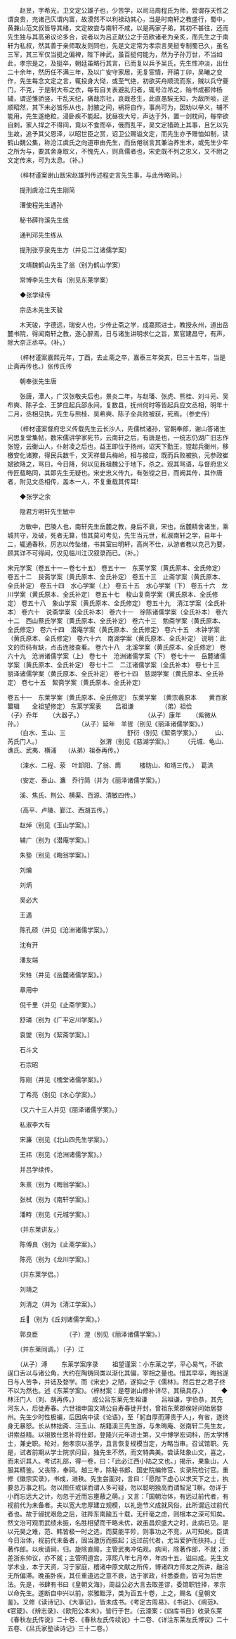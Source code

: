 <!-- { "loadSidebar": true } -->
　　赵昱，字希光，卫文定公雄子也，少苦学，以司马周程氏为师，尝谓存天性之谓良贵，充诸己庂谓内富，故漠然不以利禄动其心，当是时南轩之教盛行，蜀中，黄兼山范文叔皆导其绪，文定故尝与南轩不咸，以是两家子弟，其初不甚往，还而先生独与其高弟议论多合，说者以为吕正献公之于范欧诸老为亲炙，而先生之于南轩为私叔，然其善于亲师取友则同也，先是文定常为孝宗言吴挺专制蜀已久，虽名三军，其三军仅当挺之偏裨，陛下神武，虽百挺何能为，然为子孙万世，不当如此，孝宗是之，及挺卒，朝廷虽略行其言，已而复以兵予吴氏，先生性冲淡，出仕二十余年，然历任不满三年，及以广安守家居，无复宦情，开禧丁卯，吴曦之变作，先生每念文定之言，辄投身大恸，或至气绝，初欲买舟顺流而东，贼以兵守夔门，不克，于是制大布之衣，每有自关表避乱归者，辄号泣吊之，贻书成都帅杨辅，谓逆雏骄竖，干乱天纪，痛哉宗社，哀哉苍生，此直愚騃无知，为敌所啖，逆顺昭然，其下未必皆乐从也，肘腋之间，祸将自作，事尚可为，因劝以举义，辅不能用，先生遂绝粒，浸卧疾不能起，犹昼夜大号，声达于外，置一剑枕间，每举欲自剌，家人捍之不得间，竟以不食而卒，俄而乱平，吴文定猎疏上其事，且乞以先生故，追予其父恩泽，以昭世臣之赏，诏卫公赐谥文定，而先生亦予赠恤如制，读鹤山魏公集，称沧江虞氏之向道审由先生，而岳倦翁言其兼治养生术，或先生少年之所为与，要其舍身取义，不愧先人，则真儒者也，宋史既不列之忠义，又不附之文定传末，可为太息。（补。）

　　（梓材谨案谢山跋宋赵雄列传述程史言先生事，与此传略同。）

　　提刑虞沧江先生刚简

　　漕使程先生遇孙

　　秘书薛符溪先生绂

　　通判邓先生练从

　　提刑张亨泉先生方（并见二江诸儒学案）

　　文靖魏鹤山先生了翁（别为鹤山学案）

　　常博李先生大有（别见东莱学案）

　　◆张学续传

　　宗丞木先生天骏

　　木天骏，字德远，瑞安人也，少传止斋之学，成嘉熙进士，教授永州，道出岳麓书院，得闻南轩之教，遂心醉焉，日与诸生讲明求仁之旨，累官建昌守，有声，除大奈正丞卒。（补。）

　　（梓材谨案嘉熙元年，丁酉，去止斋之卒，嘉泰三年癸亥，巳三十五年，当是止斋再传也。）张传氏传

　　朝奉张先生唐

　　张唐，潭人，广汉张敬夫后也，景炎二年，与赵璠、张虎、熊桂、刘斗元、吴布奭、陈子全、王梦应起兵邵永间，复数县，抚州何时等皆起兵应文丞相，明年十二月，丞相见执，先生与熊桂、吴希奭、陈子全兵败被获，死焉。（参史传）

　　（梓材谨案督府忠义传载先生云长沙人，先儒栻诸孙，官朝奉郎，谢山答诸生问思复堂集帖，数宋儒讲学家死节，云南轩之后，有唐是也，一统志仍湖广旧志作张镗，云衡山人，仆射凌之后也，益王即位于扬州，诏天下勤王，镗起兵衡州，移檄安化诸獠，得民兵数千，文天祥督兵梅岭，相与接应，既而兵败被执，元参政崔斌欲降之，骂曰，今日降，何以见我祖魏公于地下，杀之。观其骂语，与督府忠义传匠载略同，其即先生无疑也。宋史忠义传九，有张镗之目，而阙其传，其作唐者，附见文丞相传，盖本一人，不复重载其传耳!

　　◆张学之余

　　隐君方明轩先生敏中

　　方敏中，巴陵人也，南轩先生岳麓之教，身后不衰，宋也，岳麓精舍诸生，乘城共守，及破，死者无算，惜其莫可考见，先生当元世，私淑南轩之学，自年十二，辄通春秋，厉志以传坠绪，书其室曰明轩，高尚不仕，从游者教以克己为要，顾其详不可得闻，仅见临川江汉叙录而已。（补。）

宋元学案（卷五十一－卷七十五）
 卷五十一　东莱学案（黄氏原本、全氏修定） 
 卷五十二　艮斋学案（黄氏原本、全氏补定） 
 卷五十三　止斋学案（黄氏原本、全氏补定） 
 卷五十四　水心学案（上） 
 卷五十五　水心学案（下） 
 卷五十六　龙川学案（黄氏原本、全氏补定） 
 卷五十七　梭山复斋学案（黄氏原本、全氏修定） 
 卷五十八　象山学案（黄氏原本、全氏修定） 
 卷五十九　清江学案（全氏补本） 
 卷六十　说斋学案（全氏补本） 
 卷六十一　徐陈诸儒学案（全氏补本） 
 卷六十二　西山蔡氏学案（黄氏原本、全氏补定） 
 卷六十三　勉斋学案（黄氏原本、全氏修定） 
 卷六十四　潜庵学案（黄氏原本、全氏修定） 
 卷六十五　木钟学案（黄氏原本、全氏修定） 
 卷六十六　南湖学案（黄氏原本、全氏补定） 说明：此文的页码有缺，点击连接查看。 
 卷六十八　北溪学案（黄氏原本、全氏修定） 
 卷六十九　沧洲诸儒学案（上） 
 卷七十　沧洲诸儒学案（下） 
 卷七十一　岳麓诸儒学案（黄氏原本、全氏补定） 
 卷七十二　二江诸儒学案（全氏补本） 
 卷七十三　丽泽诸儒学案（黄氏原本、全氏补定） 
 卷七十四　慈湖学案（黄氏原本、全氏补定） 
 卷七十五　絜斋学案（黄氏原本、全氏补定） 

 卷五十一　东莱学案（黄氏原本、全氏修定）
东莱学案　（黄宗羲原本　　黄百家纂辑　　全祖望修定）
东莱学案表
　　吕祖谦　　　　　（弟）祖俭　　　　（子）乔年
　　（大器子。）　　　　　　　　　　　（从子）康年
　　（紫微从孙。）　　　　　　　　　　（从子）延年　羊哲（别见《丽泽诸儒学案》。）
　　（白水、玉山、三　　　　　　　　　　舒衍（别见《絜斋学案》。）
　　山、芮氏门人。）　　　　　　　　　　张渭（别见《慈湖学案》。）
　　（元城、龟山、谯氏、武夷、横浦　 （从弟）祖泰再传。）

　　（涑水、二程、荥　叶邽阳、了翁、廌　　　楼昉山、和靖三传。）　葛洪

　　（安定、泰山、濂　乔行简（并为《丽泽诸儒学案》。）

　　溪、焦氏、荆公、横渠、百源、清敏四传。）

　　（高平、卢陵、鄞江、西湖五传。）

　　赵焯（别见《玉山学案》。）

　　辅广（别为《潜庵学案》。）

　　朱塾（别见《晦翁学案》。）

　　刘爚　　　　　　

　　刘炳

　　吴必大

　　王遇

　　陈孔硕（并见《沧洲诸儒学案》。）

　　沈有开

　　潘友端

　　宋甡（并见《岳麓诸儒学案》。）

　　章用中

　　倪千里（并见《止斋学案》。）

　　舒璘（别为《广平定川学案》。）

　　袁燮（别为《絜斋学案》。）

　　石斗文

　　石宗昭

　　陈刚（并见《槐堂诸儒学案》。）

　　丁希亮（别见《水心学案》。）

　　（又六十三人并见《丽泽诸儒学案》。）

　　私淑李大有

　　宋濂（别见《北山四先生学案》。）

　　王祎（别见《沧洲诸儒学案》。）

　　并吕学续传。

　　朱熹（别为《晦翁学案》。）

　　张栻（别为《南轩学案》。）

　　潘畤（别见《元城学案》。）

　　（并东莱讲友。）

　　陈傅良（别为《止斋学案》。）

　　陈亮（别为《龙川学案》。）

　　（并东莱学侣。）

　　刘靖之

　　刘清之（并为《清江学案》。）

　　丘（别为《丘刘诸儒学案》。）

　　郭良臣　　　　　（子）澄（别见《丽泽诸儒学案》。）

　　（并东莱同调。）（子）江

　　（从子）溥
　　东莱学案序录
　　祖望谨案：小东莱之学，平心易气，不欲逞口舌以与诸公角，大约在陶铸同类以渐化其偏，宰相之量也。惜其早卒，晦翁遂日与人苦争，并诋及婺学。而《宋史》之陋，遂抑之于《儒林》。然后世之君子终不以为然也。述《东莱学案》。（梓材案：是卷谢山修补详尽，其稿具存。）
　　◆林汪门人（刘、胡再传。）
　　成公吕东莱先生祖谦
　　吕祖谦，字伯恭，其先河东人，后徙寿春。六世祖申国文靖公自寿春徙开封，曾祖东莱郡侯好问始居婺州。先生少时性极褊，后因病中读《论语》，至「躬自厚而薄责于人」，有省，遂终身无暴怒。长从林拙斋、汪玉山、胡籍溪三先生游，与朱晦庵、张南轩二先生友，讲索益精。以祖致仕恩补将仕郎，登隆兴元年进士第，又中博学宏词科，历太学博士，兼史职。轮对，勉孝宗以圣学，且言恢复规模当定，方略当审。召试馆职。先是，试者前期从学士院求问目，独先生不然，而文特典美。尝读陆象山文，喜之，而未识其人。考试礼部，得一卷，曰：「此必江西小陆之文也。」揭示，果象山，人服其精鉴。父丧除，奉祠。越三年，除秘书郎、国史院编修官、实录院检讨官。重修《徽宗实录》，书成，进秩。先生尝面对，言曰：「愿陛下虚心以求天下之士，执要总万事之机。勿以图任或误而谓人多可疑，勿以聪明独高而谓智足察。勿详于小而忘远大之计，勿忽于近而忘壅蔽之萌。」又言：「国朝治体，有远过前代者，有视前代为未备者。夫以宽大忠厚建立规模，以礼逊节义成就风俗，此所谓远过前代者也。故于俶扰艰危之后，驻跸东南踰五十载，无纤毫之虑，则根本之深可知矣。然文治可观而武绩未振，名胜相望而干略未优，故虽昌炽盛大之时，此病已见。是以元昊之难，范、韩皆极一时之选，而莫能平殄，则事功之不竞，从可知矣。臣谓今日治体，视前代未备者，固当激厉而振起；远过前代者，尤当爱护而扶持。」迁著作郎。以疾请祠，归。旋除直阁，主管武夷冲佑观。病间，除著作郎，不就；添差浙东帅议，亦不就；主管明道宫。淳熙八年七月卒，年四十五，谥曰成。先生文学术业，本于天资，习于家庭，稽诸中原文献之所传，博诸四方师友之所讲，融洽无所偏滞。晚虽卧疾，其任重道远之意不衰，达于家政，纤悉委曲，皆可为后世法。先是，书肆有书曰《皇朝文海》，周益公必大言去取差谬，委馆职铨择，孝宗以命先生。遂断自中兴以前，崇雅黜浮，类为百五十卷，上之，赐名《皇朝文鉴》。又修《读诗记》、《大事记》，皆未成书。《考定古周易》、《书说》、《阃范》、《官箴》、《辨志录》、《欧阳公本末》，皆行于世。（云濠案：《四库书目》收录东莱《春秋左氏传说》二十卷、《春秋左氏传续说》十二卷、《详注东莱左氏博议》二十五卷、《吕氏家塾读诗记》三十二卷。）
